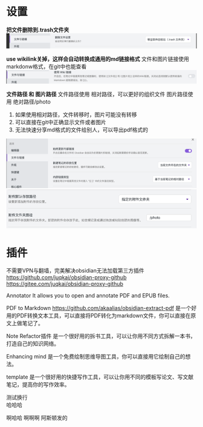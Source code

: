 # 设置
**把文件删除到.trash文件夹**
![Pasted image 20220926100655](../photo/Pasted%20image%2020220926100655.png)

**use wikilink关掉，这样会自动转换成通用的md链接格式**
文件和图片链接使用 markdonw格式，在git中也能查看
![Pasted image 20220926100913](../photo/Pasted%20image%2020220926100913.png)

**文件路径 和 图片路径**
文件路径使用 相对路径，可以更好的组织文件
图片路径使用 绝对路径/photo
1. 如果使用相对路径，文件转移时，图片可能没有转移
2. 可以直接在git中正确显示文件或者图片
3. 无法快速分享md格式的文件给别人，可以导出pdf格式的

![](../photo/Pasted%20image%2020220926113639.png)
![](../photo/Pasted%20image%2020220926151026.png)

# 插件
不需要VPN与翻墙，完美解决obsidian无法加载第三方插件 
https://github.com/juqkai/obsidian-proxy-github
https://gitee.com/juqkai/obsidian-proxy-github

Annotator
It allows you to open and annotate PDF and EPUB files.

PDF to Markdown
https://github.com/akaalias/obsidian-extract-pdf
是一个好用的PDF转换文本工具，可以直接将PDF转化为markdown文件，你可以直接在原文上做笔记了。

Note Refactor插件
是一个很好用的拆书工具，可以让你用不同方式拆解一本书，打造自己的知识网络。

Enhancing mind
是一个免费绘制思维导图工具，你可以直接用它绘制自己的想法。

template
是一个很好用的快捷写作工具，可以让你用不同的模板写论文、写文献笔记，提高你的写作效率。


测试换行  
哈哈哈

啊哈哈
啊啊啊
阿斯顿发的